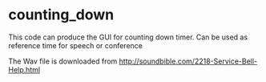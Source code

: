 # counting_down
This code can produce the GUI for counting down timer. Can be used as reference time for speech or conference

The Wav file is downloaded from http://soundbible.com/2218-Service-Bell-Help.html

